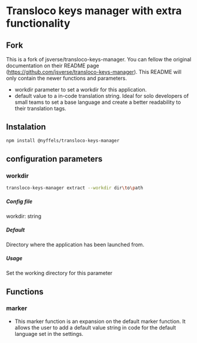 # Transloco keys manager with extra functionality

## Fork
This is a fork of jsverse/transloco-keys-manager. You can fellow the original documentation on their README page (https://github.com/jsverse/transloco-keys-manager). 
This README will only contain the newer functions and parameters.

* workdir parameter to set a workdir for this application. 
* default value to a in-code translation string. Ideal for solo developers of small teams to set a base language and create a better readability to their translation tags. 

## Instalation 
```bash
npm install @nyffels/transloco-keys-manager
```

## configuration parameters

### workdir

```bash
transloco-keys-manager extract --workdir dir\to\path
```

##### Config file
workdir: string

##### Default
Directory where the application has been launched from. 

##### Usage 
Set the working directory for this parameter

## Functions

### marker
* This marker function is an expansion on the default marker function. It allows the user to add a default value string in code for the default language set in the settings. 